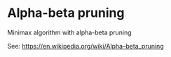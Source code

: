 # Alpha-beta pruning

Minimax algorithm with alpha-beta pruning

See:
https://en.wikipedia.org/wiki/Alpha–beta_pruning
